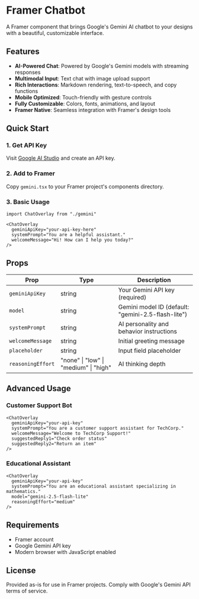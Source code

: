# Framer Chatbot

A Framer component that brings Google's Gemini AI chatbot to your designs with a beautiful, customizable interface.

## Features

- **AI-Powered Chat**: Powered by Google's Gemini models with streaming responses
- **Multimodal Input**: Text chat with image upload support
- **Rich Interactions**: Markdown rendering, text-to-speech, and copy functions
- **Mobile Optimized**: Touch-friendly with gesture controls
- **Fully Customizable**: Colors, fonts, animations, and layout
- **Framer Native**: Seamless integration with Framer's design tools

## Quick Start

### 1. Get API Key
Visit [Google AI Studio](https://makersuite.google.com/app/apikey) and create an API key.

### 2. Add to Framer
Copy `gemini.tsx` to your Framer project's components directory.

### 3. Basic Usage
```tsx
import ChatOverlay from "./gemini"

<ChatOverlay
  geminiApiKey="your-api-key-here"
  systemPrompt="You are a helpful assistant."
  welcomeMessage="Hi! How can I help you today?"
/>
```

## Props

| Prop | Type | Description |
|------|------|-------------|
| `geminiApiKey` | string | Your Gemini API key (required) |
| `model` | string | Gemini model ID (default: "gemini-2.5-flash-lite") |
| `systemPrompt` | string | AI personality and behavior instructions |
| `welcomeMessage` | string | Initial greeting message |
| `placeholder` | string | Input field placeholder |
| `reasoningEffort` | "none" \| "low" \| "medium" \| "high" | AI thinking depth |

## Advanced Usage

### Customer Support Bot
```tsx
<ChatOverlay
  geminiApiKey="your-api-key"
  systemPrompt="You are a customer support assistant for TechCorp."
  welcomeMessage="Welcome to TechCorp Support!"
  suggestedReply1="Check order status"
  suggestedReply2="Return an item"
/>
```

### Educational Assistant
```tsx
<ChatOverlay
  geminiApiKey="your-api-key"
  systemPrompt="You are an educational assistant specializing in mathematics."
  model="gemini-2.5-flash-lite"
  reasoningEffort="medium"
/>
```

## Requirements

- Framer account
- Google Gemini API key
- Modern browser with JavaScript enabled

## License

Provided as-is for use in Framer projects. Comply with Google's Gemini API terms of service.
